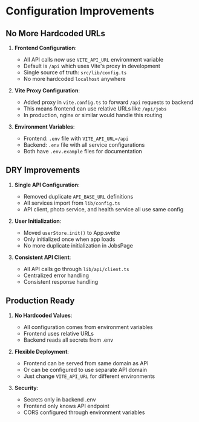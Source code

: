 # Configuration Improvements

## No More Hardcoded URLs

1. **Frontend Configuration**:
   - All API calls now use `VITE_API_URL` environment variable
   - Default is `/api` which uses Vite's proxy in development
   - Single source of truth: `src/lib/config.ts`
   - No more hardcoded `localhost` anywhere

2. **Vite Proxy Configuration**:
   - Added proxy in `vite.config.ts` to forward `/api` requests to backend
   - This means frontend can use relative URLs like `/api/jobs`
   - In production, nginx or similar would handle this routing

3. **Environment Variables**:
   - Frontend: `.env` file with `VITE_API_URL=/api`
   - Backend: `.env` file with all service configurations
   - Both have `.env.example` files for documentation

## DRY Improvements

1. **Single API Configuration**:
   - Removed duplicate `API_BASE_URL` definitions
   - All services import from `lib/config.ts`
   - API client, photo service, and health service all use same config

2. **User Initialization**:
   - Moved `userStore.init()` to App.svelte
   - Only initialized once when app loads
   - No more duplicate initialization in JobsPage

3. **Consistent API Client**:
   - All API calls go through `lib/api/client.ts`
   - Centralized error handling
   - Consistent response handling

## Production Ready

1. **No Hardcoded Values**:
   - All configuration comes from environment variables
   - Frontend uses relative URLs
   - Backend reads all secrets from .env

2. **Flexible Deployment**:
   - Frontend can be served from same domain as API
   - Or can be configured to use separate API domain
   - Just change `VITE_API_URL` for different environments

3. **Security**:
   - Secrets only in backend .env
   - Frontend only knows API endpoint
   - CORS configured through environment variables
